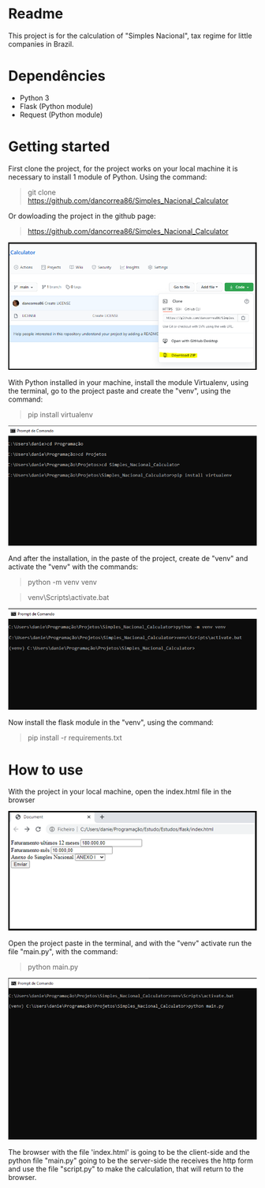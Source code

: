 # Readme

This project is for the calculation of "Simples Nacional", tax regime for little companies in Brazil.

# Dependêncies

- Python 3
- Flask (Python module)
- Request (Python module)

# Getting started

First clone the project, for the project works on your local machine it is necessary to install 1 module of Python. Using the command:

> git clone https://github.com/dancorrea86/Simples_Nacional_Calculator

Or dowloading the project in the github page:

> https://github.com/dancorrea86/Simples_Nacional_Calculator

![alt text](./readme/clone_project.png)

With Python installed in your machine, install the module Virtualenv, using the terminal, go to the project paste and create the "venv", using the command:

> pip install virtualenv

![alt text](./readme/terminal_2.png)

And after the installation, in the paste of the project, create de "venv" and activate the "venv" with the commands:

> python -m venv venv

> venv\Scripts\activate.bat

![alt text](./readme/terminal_3.png)

Now install the flask module in the "venv", using the command:

> pip install -r requirements.txt

# How to use

With the project in your local machine, open the index.html file in the browser

![alt text](./readme/browser_view.png)

Open the project paste in the terminal, and with the "venv" activate run the file "main.py", with the command:

> python main.py

![alt text](./readme/terminal.png)

The browser with the file 'index.html' is going to be the client-side and the python file "main.py" going to be the server-side the receives the http form and use the file "script.py" to make the calculation, that will return to the browser.



